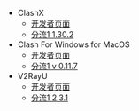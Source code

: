 * ClashX
	* [开发者页面](https://github.com/yichengchen/clashX/releases)
	* [分流1 1.30.2](https://share.weiyun.com/MFyTzDkK)
* Clash For Windows for MacOS
	* [开发者页面](https://github.com/Fndroid/clash_for_windows_pkg/releases)
	* [分流1 v 0.11.7](https://share.weiyun.com/94eV2MwN)
* V2RayU
	* [开发者页面](https://github.com/yanue/V2rayU/releases)
	* [分流1 2.3.1](https://share.weiyun.com/nO85pfsO)
